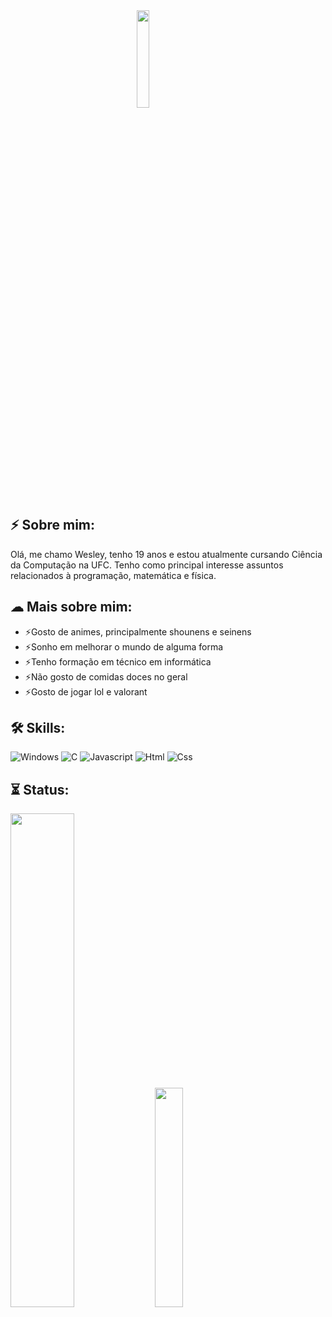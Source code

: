 <img src="https://64.media.tumblr.com/b2604a30d987bf4c4a606a39507d1e64/tumblr_p7gfhr8neD1wayxevo3_r1_400.png" width="20%" height="20%" hspace="40%">

## ⚡ Sobre mim: 
Olá, me chamo Wesley, tenho 19 anos e estou atualmente cursando Ciência da Computação na UFC. Tenho como principal interesse assuntos relacionados à programação, matemática e física.

## ☁ Mais sobre mim:
  - ⚡Gosto de animes, principalmente shounens e seinens
  - ⚡Sonho em melhorar o mundo de alguma forma
  - ⚡Tenho formação em técnico em informática
  - ⚡Não gosto de comidas doces no geral
  - ⚡Gosto de jogar lol e valorant

## 🛠️ Skills:

![Windows](https://img.shields.io/badge/Windows-0078D6?style=for-the-badge&logo=windows&logoColor=white)
![C](https://img.shields.io/badge/C-00599C?style=for-the-badge&logo=c&logoColor=white)
![Javascript](https://img.shields.io/badge/JavaScript-F7DF1E?style=for-the-badge&logo=javascript&logoColor=black)
![Html](https://img.shields.io/badge/HTML5-E34F26?style=for-the-badge&logo=html5&logoColor=white)
![Css](https://img.shields.io/badge/CSS3-1572B6?style=for-the-badge&logo=css3&logoColor=white)


## ⏳ Status:

<div>
  <img src="https://github-readme-stats.vercel.app/api?username=BrokenEntropy&show_icons=true&theme=tokyonight" width="45%">
  <img src="https://github-readme-stats.vercel.app/api/top-langs/?username=BrokenEntropy&layout=compact8&theme=tokyonight" width="30%">
</div>
